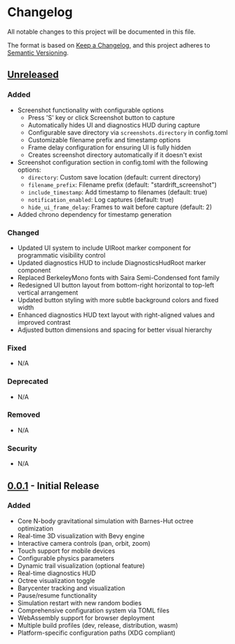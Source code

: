 # Changelog

All notable changes to this project will be documented in this file.

The format is based on [Keep a Changelog](https://keepachangelog.com/en/1.1.0/),
and this project adheres to [Semantic Versioning](https://semver.org/spec/v2.0.0.html).

## [Unreleased]

### Added
- Screenshot functionality with configurable options
  - Press 'S' key or click Screenshot button to capture
  - Automatically hides UI and diagnostics HUD during capture
  - Configurable save directory via `screenshots.directory` in config.toml
  - Customizable filename prefix and timestamp options
  - Frame delay configuration for ensuring UI is fully hidden
  - Creates screenshot directory automatically if it doesn't exist
- Screenshot configuration section in config.toml with the following options:
  - `directory`: Custom save location (default: current directory)
  - `filename_prefix`: Filename prefix (default: "stardrift_screenshot")
  - `include_timestamp`: Add timestamp to filenames (default: true)
  - `notification_enabled`: Log captures (default: true)
  - `hide_ui_frame_delay`: Frames to wait before capture (default: 2)
- Added chrono dependency for timestamp generation

### Changed
- Updated UI system to include UIRoot marker component for programmatic visibility control
- Updated diagnostics HUD to include DiagnosticsHudRoot marker component
- Replaced BerkeleyMono fonts with Saira Semi-Condensed font family
- Redesigned UI button layout from bottom-right horizontal to top-left vertical arrangement
- Updated button styling with more subtle background colors and fixed width
- Enhanced diagnostics HUD text layout with right-aligned values and improved contrast
- Adjusted button dimensions and spacing for better visual hierarchy

### Fixed
- N/A

### Deprecated
- N/A

### Removed
- N/A

### Security
- N/A

## [0.0.1] - Initial Release

### Added
- Core N-body gravitational simulation with Barnes-Hut octree optimization
- Real-time 3D visualization with Bevy engine
- Interactive camera controls (pan, orbit, zoom)
- Touch support for mobile devices
- Configurable physics parameters
- Dynamic trail visualization (optional feature)
- Real-time diagnostics HUD
- Octree visualization toggle
- Barycenter tracking and visualization
- Pause/resume functionality
- Simulation restart with new random bodies
- Comprehensive configuration system via TOML files
- WebAssembly support for browser deployment
- Multiple build profiles (dev, release, distribution, wasm)
- Platform-specific configuration paths (XDG compliant)

[Unreleased]: https://github.com/emilyst/stardrift/compare/v0.0.1...HEAD
[0.0.1]: https://github.com/emilyst/stardrift/releases/tag/v0.0.1